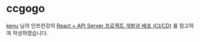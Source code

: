 # ccgogo

[kenu](https://github.com/kenu) 님의 인프런강의 [React + API Server 프로젝트 개발과 배포 (CI/CD)](https://www.inflearn.com/course/%EB%A6%AC%EC%95%A1%ED%8A%B8-api-%ED%94%84%EB%A1%9C%EC%A0%9D%ED%8A%B8#) 를 참고하여 작성하였습니다.
